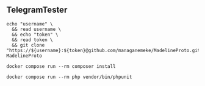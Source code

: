 ## TelegramTester

```shell
echo "username" \
  && read username \
  && echo "token" \
  && read token \
  && git clone "https://${username}:${token}@github.com/managanemeke/MadelineProto.git" MadelineProto
```

```shell
docker compose run --rm composer install
```

```shell
docker compose run --rm php vendor/bin/phpunit
```
